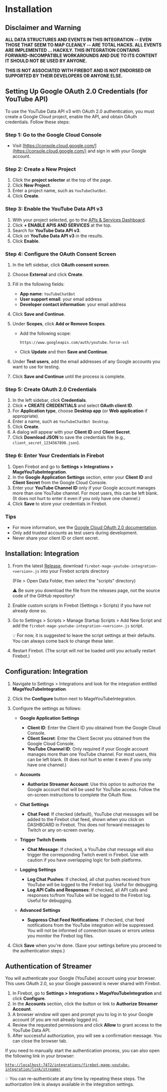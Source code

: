 # Installation

## Disclaimer and Warning

**ALL DATA STRUCTURES AND EVENTS IN THIS INTEGRATION -- EVEN THOSE THAT SEEM TO MAP CLEANLY -- ARE TOTAL HACKS. ALL EVENTS ARE IMPLEMENTED ... HACKILY. THIS INTEGRATION CONTAINS FORWARD-INCOMPATIBLE WORKAROUNDS AND DUE TO ITS CONTENT IT SHOULD NOT BE USED BY ANYONE.**

**THIS IS NOT ASSOCIATED WITH FIREBOT AND IS NOT ENDORSED OR SUPPORTED BY THEIR DEVELOPERS OR ANYONE ELSE.**

## Setting Up Google OAuth 2.0 Credentials (for YouTube API)

To use the YouTube Data API v3 with OAuth 2.0 authentication, you must create a Google Cloud project, enable the API, and obtain OAuth credentials. Follow these steps:

### Step 1: Go to the Google Cloud Console

- Visit [https://console.cloud.google.com/](https://console.cloud.google.com/) and sign in with your Google account.

### Step 2: Create a New Project

1. Click the **project selector** at the top of the page.
2. Click **New Project**.
3. Enter a project name, such as `YouTubeChatBot`.
4. Click **Create**.

### Step 3: Enable the YouTube Data API v3

1. With your project selected, go to the [APIs & Services Dashboard](https://console.cloud.google.com/apis/dashboard).
2. Click **+ ENABLE APIS AND SERVICES** at the top.
3. Search for **YouTube Data API v3**.
4. Click on **YouTube Data API v3** in the results.
5. Click **Enable**.

### Step 4: Configure the OAuth Consent Screen

1. In the left sidebar, click **OAuth consent screen**.
2. Choose **External** and click **Create**.
3. Fill in the following fields:

    - **App name**: `YouTubeChatBot`
    - **User support email**: your email address
    - **Developer contact information**: your email address

4. Click **Save and Continue**.
5. Under **Scopes**, click **Add or Remove Scopes**.

    - Add the following scope:

      ```text
      https://www.googleapis.com/auth/youtube.force-ssl
      ```

    - Click **Update** and then **Save and Continue**.

6. Under **Test users**, add the email addresses of any Google accounts you want to use for testing.
7. Click **Save and Continue** until the process is complete.

### Step 5: Create OAuth 2.0 Credentials

1. In the left sidebar, click **Credentials**.
2. Click **+ CREATE CREDENTIALS** and select **OAuth client ID**.
3. For **Application type**, choose **Desktop app** (or **Web application** if appropriate).
4. Enter a name, such as `YouTubeChatBot Desktop`.
5. Click **Create**.
6. A dialog will appear with your **Client ID** and **Client Secret**.
7. Click **Download JSON** to save the credentials file (e.g., `client_secret_1234567890.json`).

### Step 6: Enter Your Credentials in Firebot

1. Open Firebot and go to **Settings > Integrations > MageYouTubeIntegration**.
2. In the **Google Application Settings** section, enter your **Client ID** and **Client Secret** from the Google Cloud Console.
3. Enter your **YouTube Channel ID** only if your Google account manages more than one YouTube channel. For most users, this can be left blank. (It does not hurt to enter it even if you only have one channel.)
4. Click **Save** to store your credentials in Firebot.

### Tips

- For more information, see the [Google Cloud OAuth 2.0 documentation](https://developers.google.com/identity/protocols/oauth2).
- Only add trusted accounts as test users during development.
- Never share your client ID or client secret.

## Installation: Integration

1. From the latest [Release](https://github.com/TheStaticMage/firebot-mage-youtube-integration/releases), download `firebot-mage-youtube-integration-<version>.js` into your Firebot scripts directory

    (File &gt; Open Data Folder, then select the "scripts" directory)

    :warning: Be sure you download the file from the releases page, not the source code of the GitHub repository!

2. Enable custom scripts in Firebot (Settings &gt; Scripts) if you have not already done so.

3. Go to Settings &gt; Scripts &gt; Manage Startup Scripts &gt; Add New Script and add the `firebot-mage-youtube-integration-<version>.js` script.

    :bulb: For now, it is suggested to leave the script settings at their defaults. You can always come back to change these later.

4. Restart Firebot. (The script will _not_ be loaded until you actually restart Firebot.)

## Configuration: Integration

1. Navigate to Settings &gt; Integrations and look for the integration entitled **MageYouTubeIntegration**.

2. Click the **Configure** button next to MageYouTubeIntegration.

3. Configure the settings as follows:

    - **Google Application Settings**

      - **Client ID**: Enter the Client ID you obtained from the Google Cloud Console.
      - **Client Secret**: Enter the Client Secret you obtained from the Google Cloud Console.
      - **YouTube Channel ID**: Only required if your Google account manages more than one YouTube channel. For most users, this can be left blank. (It does not hurt to enter it even if you only have one channel.)

    - **Accounts**

      - **Authorize Streamer Account**: Use this option to authorize the Google account that will be used for YouTube access. Follow the on-screen instructions to complete the OAuth flow.

    - **Chat Settings**

      - **Chat Feed**: If checked (default), YouTube chat messages will be added to the Firebot chat feed, shown when you click on DASHBOARD in Firebot. This does not forward messages to Twitch or any on-screen overlay.

    - **Trigger Twitch Events**

      - **Chat Message**: If checked, a YouTube chat message will also trigger the corresponding Twitch event in Firebot. Use with caution if you have overlapping logic for both platforms.

    - **Logging Settings**

      - **Log Chat Pushes**: If checked, all chat pushes received from YouTube will be logged to the Firebot log. Useful for debugging.
      - **Log API Calls and Responses**: If checked, all API calls and responses to/from YouTube will be logged to the Firebot log. Useful for debugging.

    - **Advanced Settings**

      - **Suppress Chat Feed Notifications**: If checked, chat feed notifications from the YouTube integration will be suppressed. You will not be informed of connection issues or errors unless you monitor the Firebot log files.

4. Click **Save** when you're done. (Save your settings before you proceed to the authentication steps.)

## Authentication of Streamer

You will authenticate your Google (YouTube) account using your browser. This uses OAuth 2.0, so your Google password is never shared with Firebot.

1. In Firebot, go to **Settings > Integrations > MageYouTubeIntegration** and click **Configure**.
2. In the **Accounts** section, click the button or link to **Authorize Streamer Account**.
3. A browser window will open and prompt you to log in to your Google account (if you are not already logged in).
4. Review the requested permissions and click **Allow** to grant access to the YouTube Data API.
5. After successful authorization, you will see a confirmation message. You can close the browser tab.

If you need to manually start the authentication process, you can also open the following link in your browser:

[`http://localhost:7472/integrations/firebot-mage-youtube-integration/link/streamer`](http://localhost:7472/integrations/firebot-mage-youtube-integration/link/streamer)

:bulb: You can re-authenticate at any time by repeating these steps. The authorization link is always available in the integration settings.
